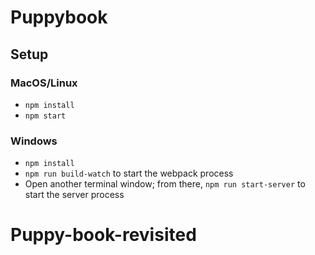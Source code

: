 # Puppybook

## Setup

### MacOS/Linux

* `npm install`
* `npm start`

### Windows

* `npm install`
* `npm run build-watch` to start the webpack process
* Open another terminal window; from there, `npm run start-server` to start the server process
# Puppy-book-revisited
